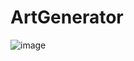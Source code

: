 # ArtGenerator

![image](https://github.com/Alex-Unnippillil/ArtGenerator/assets/24538548/36bc43fb-45ea-4252-91cb-92498fe895bb)

